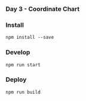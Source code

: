 ### Day 3 - Coordinate Chart


### Install
`npm install --save`

### Develop
`npm run start`

### Deploy
`npm run build`
